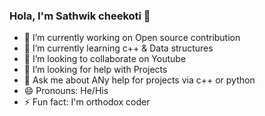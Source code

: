 ### Hola, I'm Sathwik cheekoti 👋

- 🔭 I’m currently working on Open source contribution
- 🌱 I’m currently learning c++ & Data structures
- 👯 I’m looking to collaborate on Youtube
- 🤔 I’m looking for help with Projects
- 💬 Ask me about ANy help for projects via c++ or python
- 😄 Pronouns: He/His
- ⚡ Fun fact: I'm orthodox coder
